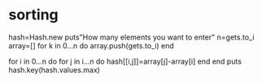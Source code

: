# sorting
hash=Hash.new
puts"How many elements you want to enter"
n=gets.to_i
array=[]
for k in 0...n do
  array.push(gets.to_i)
end

for i in 0...n do
  for j in i...n do
    hash[[i,j]]=array[j]-array[i]
  end
end
puts hash.key(hash.values.max)

